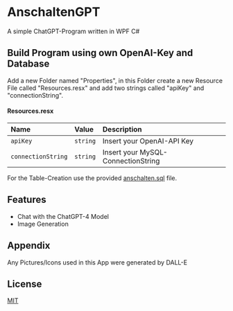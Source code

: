 
# AnschaltenGPT

A simple ChatGPT-Program written in WPF C#



## Build Program using own OpenAI-Key and Database

Add a new Folder named "Properties", in this Folder create a new Resource File called "Resources.resx" and add two strings called "apiKey" and "connectionString".

#### Resources.resx

| Name               | Value    | Description                        |
| :----------------- | :------- | :--------------------------------- |
| `apiKey`           | `string` | Insert your OpenAI-API Key         |
| `connectionString` | `string` | Insert your MySQL-ConnectionString |

For the Table-Creation use the provided [anschalten.sql](anschalten.sql) file.




## Features

- Chat with the ChatGPT-4 Model
- Image Generation


## Appendix

Any Pictures/Icons used in this App were generated by DALL-E


## License

[MIT](LICENSE)


